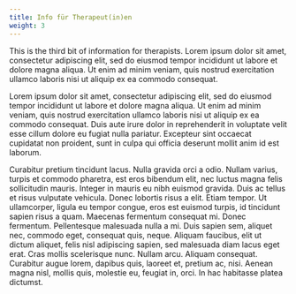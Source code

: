 ```yaml
---
title: Info für Therapeut(in)en
weight: 3
---
```


This is the third bit of information for therapists. Lorem ipsum dolor
sit amet, consectetur adipiscing elit, sed do eiusmod tempor
incididunt ut labore et dolore magna aliqua. Ut enim ad minim veniam,
quis nostrud exercitation ullamco laboris nisi ut aliquip ex ea
commodo consequat.

<!--more-->

Lorem ipsum dolor sit amet, consectetur adipiscing elit, sed do
eiusmod tempor incididunt ut labore et dolore magna aliqua. Ut enim ad
minim veniam, quis nostrud exercitation ullamco laboris nisi ut
aliquip ex ea commodo consequat. Duis aute irure dolor in
reprehenderit in voluptate velit esse cillum dolore eu fugiat nulla
pariatur. Excepteur sint occaecat cupidatat non proident, sunt in
culpa qui officia deserunt mollit anim id est laborum.

Curabitur pretium tincidunt lacus. Nulla gravida orci a odio. Nullam
varius, turpis et commodo pharetra, est eros bibendum elit, nec luctus
magna felis sollicitudin mauris. Integer in mauris eu nibh euismod
gravida. Duis ac tellus et risus vulputate vehicula. Donec lobortis
risus a elit. Etiam tempor. Ut ullamcorper, ligula eu tempor congue,
eros est euismod turpis, id tincidunt sapien risus a quam. Maecenas
fermentum consequat mi. Donec fermentum. Pellentesque malesuada nulla
a mi. Duis sapien sem, aliquet nec, commodo eget, consequat quis,
neque. Aliquam faucibus, elit ut dictum aliquet, felis nisl adipiscing
sapien, sed malesuada diam lacus eget erat. Cras mollis scelerisque
nunc. Nullam arcu. Aliquam consequat. Curabitur augue lorem, dapibus
quis, laoreet et, pretium ac, nisi. Aenean magna nisl, mollis quis,
molestie eu, feugiat in, orci. In hac habitasse platea dictumst.
